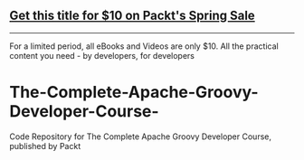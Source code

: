 ## [Get this title for $10 on Packt's Spring Sale](https://www.packt.com/V15681?utm_source=github&utm_medium=packt-github-repo&utm_campaign=spring_10_dollar_2022)
-----
For a limited period, all eBooks and Videos are only $10. All the practical content you need \- by developers, for developers

# The-Complete-Apache-Groovy-Developer-Course-
Code Repository for The Complete Apache Groovy Developer Course, published by Packt
